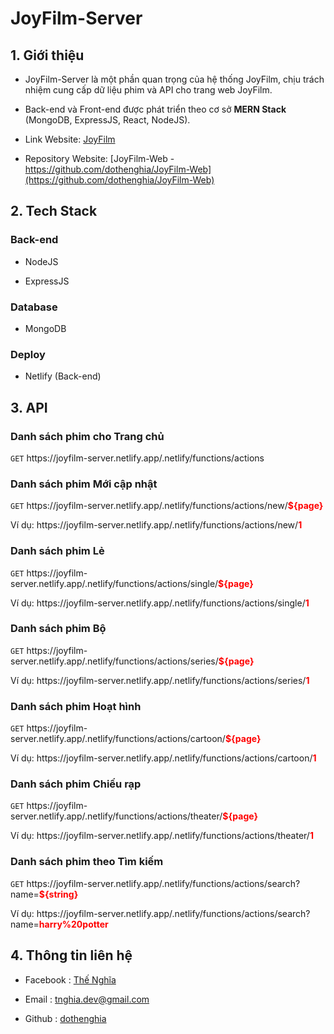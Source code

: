 # JoyFilm-Server

## 1. Giới thiệu

- JoyFilm-Server là một phần quan trọng của hệ thống JoyFilm, chịu trách nhiệm cung cấp dữ liệu phim và API cho trang web JoyFilm.

- Back-end và Front-end được phát triển theo cơ sở **MERN Stack** (MongoDB, ExpressJS, React, NodeJS).

- Link Website: [JoyFilm](https://joyfilmz.vercel.app/)

- Repository Website: [JoyFilm-Web - https://github.com/dothenghia/JoyFilm-Web](https://github.com/dothenghia/JoyFilm-Web)

## 2. Tech Stack

### Back-end

- NodeJS

- ExpressJS

### Database

- MongoDB

### Deploy

- Netlify (Back-end)
    
## 3. API

### Danh sách phim cho Trang chủ

`GET` https://<span></span>joyfilm-server.netlify.app/.netlify/functions/actions

### Danh sách phim Mới cập nhật

`GET` https://<span></span>joyfilm-server.netlify.app/.netlify/functions/actions/new/**<span style="color:red">${page}</span>**

Ví dụ: https://<span></span>joyfilm-server.netlify.app/.netlify/functions/actions/new/**<span style="color:red">1</span>**

### Danh sách phim Lẻ

`GET` https://<span></span>joyfilm-server.netlify.app/.netlify/functions/actions/single/**<span style="color:red">${page}</span>**

Ví dụ: https://<span></span>joyfilm-server.netlify.app/.netlify/functions/actions/single/**<span style="color:red">1</span>**

### Danh sách phim Bộ

`GET` https://<span></span>joyfilm-server.netlify.app/.netlify/functions/actions/series/**<span style="color:red">${page}</span>**

Ví dụ: https://<span></span>joyfilm-server.netlify.app/.netlify/functions/actions/series/**<span style="color:red">1</span>**

### Danh sách phim Hoạt hình

`GET` https://<span></span>joyfilm-server.netlify.app/.netlify/functions/actions/cartoon/**<span style="color:red">${page}</span>**

Ví dụ: https://<span></span>joyfilm-server.netlify.app/.netlify/functions/actions/cartoon/**<span style="color:red">1</span>**

### Danh sách phim Chiếu rạp

`GET` https://<span></span>joyfilm-server.netlify.app/.netlify/functions/actions/theater/**<span style="color:red">${page}</span>**

Ví dụ: https://<span></span>joyfilm-server.netlify.app/.netlify/functions/actions/theater/**<span style="color:red">1</span>**

### Danh sách phim theo Tìm kiếm

`GET` https://<span></span>joyfilm-server.netlify.app/.netlify/functions/actions/search?name=**<span style="color:red">${string}</span>**

Ví dụ: https://<span></span>joyfilm-server.netlify.app/.netlify/functions/actions/search?name=**<span style="color:red">harry%20potter</span>**

## 4. Thông tin liên hệ

- Facebook : [Thế Nghĩa](https://www.facebook.com/thenghia.80)

- Email : [tnghia.dev@gmail.com](mailto:tnghia.dev@gmail.com)

- Github : [dothenghia](https://github.com/dothenghia)
